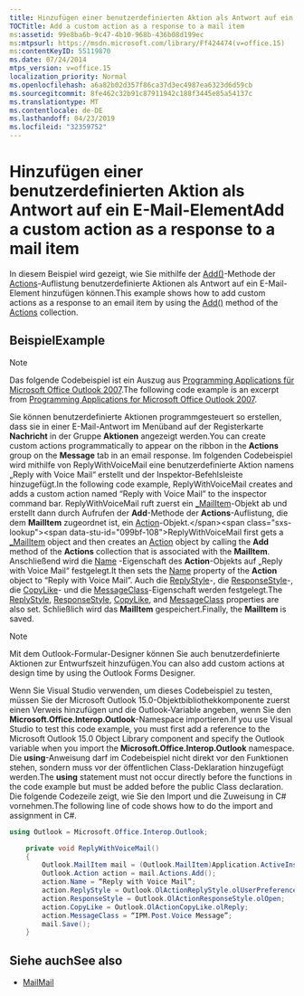 ```yaml
---
title: Hinzufügen einer benutzerdefinierten Aktion als Antwort auf ein E-Mail-Element
TOCTitle: Add a custom action as a response to a mail item
ms:assetid: 99e8ba6b-9c47-4b10-968b-436b08d199ec
ms:mtpsurl: https://msdn.microsoft.com/library/Ff424474(v=office.15)
ms:contentKeyID: 55119870
ms.date: 07/24/2014
mtps_version: v=office.15
localization_priority: Normal
ms.openlocfilehash: a6a82b02d357f86ca37d3ec4987ea6323d6d59cb
ms.sourcegitcommit: 8fe462c32b91c87911942c188f3445e85a54137c
ms.translationtype: MT
ms.contentlocale: de-DE
ms.lasthandoff: 04/23/2019
ms.locfileid: "32359752"
---
```

# <a name="add-a-custom-action-as-a-response-to-a-mail-item"></a><span data-ttu-id="099bf-102">Hinzufügen einer benutzerdefinierten Aktion als Antwort auf ein E-Mail-Element</span><span class="sxs-lookup"><span data-stu-id="099bf-102">Add a custom action as a response to a mail item</span></span>

<span data-ttu-id="099bf-103">In diesem Beispiel wird gezeigt, wie Sie mithilfe der [Add()](https://msdn.microsoft.com/library/bb612077\(v=office.15\))-Methode der [Actions](https://msdn.microsoft.com/library/bb611963\(v=office.15\))-Auflistung benutzerdefinierte Aktionen als Antwort auf ein E-Mail-Element hinzufügen können.</span><span class="sxs-lookup"><span data-stu-id="099bf-103">This example shows how to add custom actions as a response to an email item by using the [Add()](https://msdn.microsoft.com/library/bb612077\(v=office.15\)) method of the [Actions](https://msdn.microsoft.com/library/bb611963\(v=office.15\)) collection.</span></span>

## <a name="example"></a><span data-ttu-id="099bf-104">Beispiel</span><span class="sxs-lookup"><span data-stu-id="099bf-104">Example</span></span>

> [!NOTE] 
> <span data-ttu-id="099bf-105">Das folgende Codebeispiel ist ein Auszug aus [Programming Applications für Microsoft Office Outlook 2007](https://www.amazon.com/gp/product/0735622493?ie=UTF8&tag=msmsdn-20&linkCode=as2&camp=1789&creative=9325&creativeASIN=0735622493).</span><span class="sxs-lookup"><span data-stu-id="099bf-105">The following code example is an excerpt from [Programming Applications for Microsoft Office Outlook 2007](https://www.amazon.com/gp/product/0735622493?ie=UTF8&tag=msmsdn-20&linkCode=as2&camp=1789&creative=9325&creativeASIN=0735622493).</span></span>


<span data-ttu-id="099bf-106">Sie können benutzerdefinierte Aktionen programmgesteuert so erstellen, dass sie in einer E-Mail-Antwort im Menüband auf der Registerkarte **Nachricht** in der Gruppe **Aktionen** angezeigt werden.</span><span class="sxs-lookup"><span data-stu-id="099bf-106">You can create custom actions programmatically to appear on the ribbon in the **Actions** group on the **Message** tab in an email response.</span></span> <span data-ttu-id="099bf-107">Im folgenden Codebeispiel wird mithilfe von ReplyWithVoiceMail eine benutzerdefinierte Aktion namens „Reply with Voice Mail“ erstellt und der Inspektor-Befehlsleiste hinzugefügt.</span><span class="sxs-lookup"><span data-stu-id="099bf-107">In the following code example, ReplyWithVoiceMail creates and adds a custom action named “Reply with Voice Mail” to the inspector command bar.</span></span> <span data-ttu-id="099bf-108">ReplyWithVoiceMail ruft zuerst ein [\_MailItem](https://msdn.microsoft.com/library/bb610623\(v=office.15\))-Objekt ab und erstellt dann durch Aufrufen der **Add**-Methode der **Actions**-Auflistung, die dem **MailItem** zugeordnet ist, ein [Action](https://msdn.microsoft.com/library/bb646971\(v=office.15\))-Objekt.</span><span class="sxs-lookup"><span data-stu-id="099bf-108">ReplyWithVoiceMail first gets a [\_MailItem](https://msdn.microsoft.com/library/bb610623\(v=office.15\)) object and then creates an [Action](https://msdn.microsoft.com/library/bb646971\(v=office.15\)) object by calling the **Add** method of the **Actions** collection that is associated with the **MailItem**.</span></span> <span data-ttu-id="099bf-109">Anschließend wird die [Name](https://msdn.microsoft.com/library/bb624053\(v=office.15\)) -Eigenschaft des **Action**-Objekts auf „Reply with Voice Mail“ festgelegt.</span><span class="sxs-lookup"><span data-stu-id="099bf-109">It then sets the [Name](https://msdn.microsoft.com/library/bb624053\(v=office.15\)) property of the **Action** object to “Reply with Voice Mail”.</span></span> <span data-ttu-id="099bf-110">Auch die [ReplyStyle](https://msdn.microsoft.com/library/bb624278\(v=office.15\))-, die [ResponseStyle](https://msdn.microsoft.com/library/bb622491\(v=office.15\))-, die [CopyLike](https://msdn.microsoft.com/library/bb624213\(v=office.15\))- und die [MessageClass](https://msdn.microsoft.com/library/bb624391\(v=office.15\))-Eigenschaft werden festgelegt.</span><span class="sxs-lookup"><span data-stu-id="099bf-110">The [ReplyStyle](https://msdn.microsoft.com/library/bb624278\(v=office.15\)), [ResponseStyle](https://msdn.microsoft.com/library/bb622491\(v=office.15\)), [CopyLike](https://msdn.microsoft.com/library/bb624213\(v=office.15\)), and [MessageClass](https://msdn.microsoft.com/library/bb624391\(v=office.15\)) properties are also set.</span></span> <span data-ttu-id="099bf-111">Schließlich wird das **MailItem** gespeichert.</span><span class="sxs-lookup"><span data-stu-id="099bf-111">Finally, the **MailItem** is saved.</span></span>


> [!NOTE]
> <span data-ttu-id="099bf-112">Mit dem Outlook-Formular-Designer können Sie auch benutzerdefinierte Aktionen zur Entwurfszeit hinzufügen.</span><span class="sxs-lookup"><span data-stu-id="099bf-112">You can also add custom actions at design time by using the Outlook Forms Designer.</span></span>


<span data-ttu-id="099bf-113">Wenn Sie Visual Studio verwenden, um dieses Codebeispiel zu testen, müssen Sie der Microsoft Outlook 15.0-Objektbibliothekkomponente zuerst einen Verweis hinzufügen und die Outlook-Variable angeben, wenn Sie den **Microsoft.Office.Interop.Outlook**-Namespace importieren.</span><span class="sxs-lookup"><span data-stu-id="099bf-113">If you use Visual Studio to test this code example, you must first add a reference to the Microsoft Outlook 15.0 Object Library component and specify the Outlook variable when you import the **Microsoft.Office.Interop.Outlook** namespace.</span></span> <span data-ttu-id="099bf-114">Die **using**-Anweisung darf im Codebeispiel nicht direkt vor den Funktionen stehen, sondern muss vor der öffentlichen Class-Deklaration hinzugefügt werden.</span><span class="sxs-lookup"><span data-stu-id="099bf-114">The **using** statement must not occur directly before the functions in the code example but must be added before the public Class declaration.</span></span> <span data-ttu-id="099bf-115">Die folgende Codezeile zeigt, wie Sie den Import und die Zuweisung in C\# vornehmen.</span><span class="sxs-lookup"><span data-stu-id="099bf-115">The following line of code shows how to do the import and assignment in C\#.</span></span>

```csharp
using Outlook = Microsoft.Office.Interop.Outlook;

    private void ReplyWithVoiceMail()
    {
        Outlook.MailItem mail = (Outlook.MailItem)Application.ActiveInspector().CurrentItem;
        Outlook.Action action = mail.Actions.Add();
        action.Name = “Reply with Voice Mail”;
        action.ReplyStyle = Outlook.OlActionReplyStyle.olUserPreference;
        action.ResponseStyle = Outlook.OlActionResponseStyle.olOpen;
        action.CopyLike = Outlook.OlActionCopyLike.olReply;
        action.MessageClass = “IPM.Post.Voice Message”;
        mail.Save();
    }
```

## <a name="see-also"></a><span data-ttu-id="099bf-116">Siehe auch</span><span class="sxs-lookup"><span data-stu-id="099bf-116">See also</span></span>

- [<span data-ttu-id="099bf-117">Mail</span><span class="sxs-lookup"><span data-stu-id="099bf-117">Mail</span></span>](mail.md)

